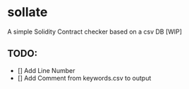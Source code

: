 # sollate
A simple Solidity Contract checker based on a csv DB [WIP]

## TODO: 
- [] Add Line Number
- [] Add Comment from keywords.csv to output